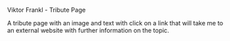 Viktor Frankl - Tribute Page

A tribute page with an image and text
with click on a link that will take me 
to an external website with further information on the topic.

